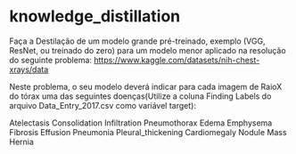 # knowledge_distillation

Faça a Destilação de um modelo grande pré-treinado, exemplo (VGG, ResNet, ou treinado do zero) para um modelo menor aplicado na resolução do seguinte problema: https://www.kaggle.com/datasets/nih-chest-xrays/data

Neste problema, o seu modelo deverá indicar para cada imagem de RaioX do tórax uma das seguintes doenças(Utilize a coluna Finding Labels do arquivo Data_Entry_2017.csv como variável target):

Atelectasis
Consolidation
Infiltration
Pneumothorax
Edema
Emphysema
Fibrosis
Effusion
Pneumonia
Pleural_thickening
Cardiomegaly
Nodule Mass
Hernia

